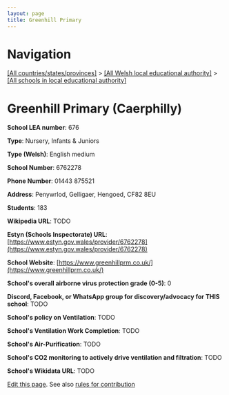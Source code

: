 ```yaml
---
layout: page
title: Greenhill Primary
---
```

# Navigation

[[All countries/states/provinces]](../../..) > [[All Welsh local educational authority]](../..) > [[All schools in local educational authority]](..)

# Greenhill Primary (Caerphilly)

**School LEA number**: 676

**Type**: Nursery, Infants & Juniors

**Type (Welsh)**: English medium

**School Number**: 6762278

**Phone Number**: 01443 875521

**Address**: Penywrlod, Gelligaer, Hengoed, CF82 8EU

**Students**: 183

**Wikipedia URL**: TODO

**Estyn (Schools Inspectorate) URL**: [https://www.estyn.gov.wales/provider/6762278](https://www.estyn.gov.wales/provider/6762278)

**School Website**: [https://www.greenhillprm.co.uk/](https://www.greenhillprm.co.uk/)

**School's overall airborne virus protection grade (0-5)**: 0

**Discord, Facebook, or WhatsApp group for discovery/advocacy for THIS school**: TODO

**School's policy on Ventilation**: TODO

**School's Ventilation Work Completion**: TODO

**School's Air-Purification**: TODO

**School's CO2 monitoring to actively drive ventilation and filtration**: TODO

**School's Wikidata URL**: TODO




[Edit this page](https://github.com/VentilationProject/Wales/edit/prif/./Caerphilly/Greenhill_Primary.md). See also [rules for contribution](../../../contribution-rules/)